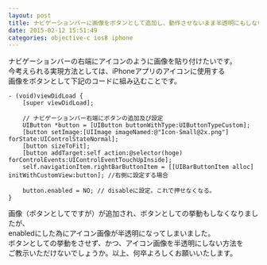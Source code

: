 ```yaml
---
layout: post
title: ナビゲーションバーに画像をボタンとして追加し、動作させないまま半透明にもしない方法
date: 2015-02-12 15:51:49
categories: objective-c ios8 iphone
---
```

<!-- {% raw %} -->
<p>ナビゲーションバーの右端にアイコンのように画像を貼り付けたいです。<br>
今考えられる実現方法としては、iPhoneアプリのアイコンに使用する<br>
画像をボタンとして下記のコードに組み込むことです。</p>

<pre><code>- (void)viewDidLoad {
    [super viewDidLoad];

    // ナビゲーションバー右端にボタンの追加及び設定
    UIButton *button = [UIButton buttonWithType:UIButtonTypeCustom];
    [button setImage:[UIImage imageNamed:@"Icon-Small@2x.png"] forState:UIControlStateNormal];
    [button sizeToFit];
    [button addTarget:self action:@selector(hoge) forControlEvents:UIControlEventTouchUpInside];
    self.navigationItem.rightBarButtonItem = [[UIBarButtonItem alloc] initWithCustomView:button]; //右側に設定する場合

    button.enabled = NO; // disableに設定。これで押せなくなる。
}
</code></pre>

<p>画像（ボタンとしてですが）が追加され、ボタンとしての挙動もしなくなりましたが、<br>
enabledにした為にアイコン画像が半透明になってしまいました。<br>
ボタンとしての挙動をさせず、かつ、アイコン画像を半透明にしない方法を<br>
ご教示いただけないでしょうか。以上、何卒よろしくお願いいたします。</p>
<!-- {% endraw %} -->

